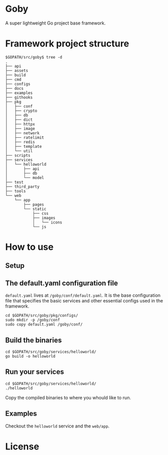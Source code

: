 # Goby
A super lightweight Go project base framework.

# Framework project structure
```
$GOPATH/src/goby$ tree -d
.
├── api
├── assets
├── build
├── cmd
├── configs
├── docs
├── examples
├── githooks
├── pkg
│   ├── conf
│   ├── crypto
│   ├── db
│   ├── dict
│   ├── httpx
│   ├── image
│   ├── network
│   ├── ratelimit
│   ├── redis
│   ├── template
│   └── util
├── scripts
├── services
│   └── helloworld
│       ├── api
│       ├── db
│       └── model
├── test
├── third_party
├── tools
└── web
    └── app
        ├── pages
        └── static
            ├── css
            ├── images
            │   └── icons
            └── js
```

# How to use
## Setup
## The default.yaml configuration file
`default.yaml` lives at `/goby/conf/default.yaml`. It is the base configuration file that specifies the basic services  and other essential configs used in the framework.

```
cd $GOPATH/src/goby/pkg/configs/
sudo mkdir -p /goby/conf
sudo copy default.yaml /goby/conf/
```

## Build the binaries
```
cd $GOPATH/src/goby/services/helloworld/
go build -o helloworld
```

## Run your services
```
cd $GOPATH/src/goby/services/helloworld/
./helloworld
```
Copy the compiled binaries to where you whould like to run.

## Examples
Checkout the `helloworld` service and the `web/app`.

# License

